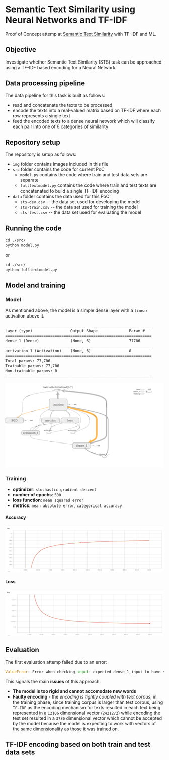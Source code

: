 # Semantic Text Similarity using Neural Networks and TF-IDF #

Proof of Concept attemp at [Semantic Text Similarity](http://ixa2.si.ehu.eus/stswiki/index.php/Main_Page) with TF-IDF and ML.

## Objective ##
Investigate whether Semantic Text Similarity (STS) task can be approached using a TF-IDF based encoding for a Neural Network.

## Data processing pipeline ##
The data pipeline for this task is built as follows:
- read and concatenate the texts to be processed
- encode the texts into a real-valued matrix based on TF-IDF where each row represents a single text
- feed the encoded texts to a dense neural network which will classify each pair into one of 6 categories of similarity

## Repository setup ##
The repository is setup as follows:
- `img` folder contains images included in this file
- `src` folder contains the code for current PoC
  - `model.py` contains the code where train and test data sets are separate
  - `fulltextmodel.py` contains the code where train and test texts are concatenated to build a single TF-IDF encoding
- `data` folder contains the data used for this PoC:
  - `sts-dev.csv` -- the data set used for developing the model
  - `sts-train.csv` -- the data set used for training the model
  - `sts-test.csv` -- the data set used for evaluating the model

## Running the code ##

``` shell
cd ./src/
python model.py
```
or

``` shell
cd ./src/
python fulltextmodel.py
```

## Model and training ##

### Model ###

As mentioned above, the model is a simple dense layer with a `linear` activation above it.

``` text
_________________________________________________________________
Layer (type)                 Output Shape              Param #
=================================================================
dense_1 (Dense)              (None, 6)                 77706
_________________________________________________________________
activation_1 (Activation)    (None, 6)                 0
=================================================================
Total params: 77,706
Trainable params: 77,706
Non-trainable params: 0
_________________________________________________________________

```
![Graph of the model](./img/main-graph.png)

### Training ###
- **optimizer**: `stochastic gradient descent`
- **number of epochs**: `500`
- **loss function**: `mean squared error`
- **metrics**: `mean absolute error`, `categorical accuracy`

#### Accuracy ####
![Model accuracy](./img/model-accuracy.png)

#### Loss ####
![Loss  plot](./img/model-loss.png)

## Evaluation ##
The first evaluation attemp failed due to an error:

``` python
ValueError: Error when checking input: expected dense_1_input to have shape (24212,) but got array with shape (7572,)
```

This signals the main **issues** of this approach:
- **The model is too rigid and cannot accomodate new words**
- **Faulty encoding** - the _encoding is tightly coupled with text corpus_; in the training phase, since training corpus is larger than test corpus, using `TF-IDF` as the encoding mechanism for texts resulted in each text being represented in a `12106` dimensional vector (`24212/2`) while encoding the test set resulted in a `3786` dimensional vector which cannot be accepted by the model because the model is expecting to work with vectors of the same dimensionality as those it was trained on.

## TF-IDF encoding based on both train and test data sets ##

